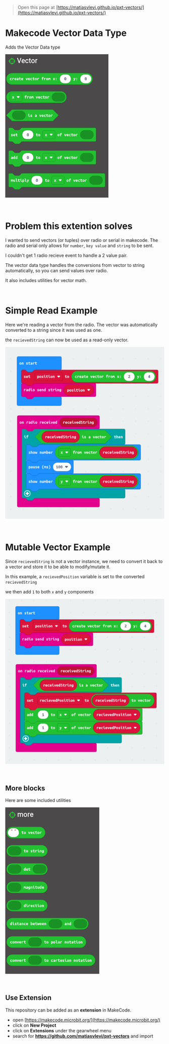 > Open this page at [https://matiasvlevi.github.io/pxt-vectors/](https://matiasvlevi.github.io/pxt-vectors/)

# Makecode Vector Data Type

Adds the Vector Data type

![main](./assets/main_blocks.png)

<br/>

# Problem this extention solves

I wanted to send vectors (or tuples) over radio or serial in makecode.
The radio and serial only allows for `number`, `key value` and `string` to be sent.

I couldn't get 1 radio recieve event to handle a 2 value pair.

The vector data type handles the conversions from vector to string automatically, so you can send values over radio.

It also includes utilities for vector math.

<br/>

# Simple Read Example

Here we're reading a vector from the radio. The vector was automatically converted to a string since it was used as one.

the `recievedString` can now be used as a read-only vector.

![example](./assets/example.png)

<br/>

# Mutable Vector Example

Since `recievedString` is not a vector instance, we need to convert it back to a vector and store it to be able to modify/mutate it.

In this example, a `recievedPosition` variable is set to the converted `recievedString`

we then add `1` to both `x` and `y` components

![mutable](./assets/mutable.png)

<br/>

## More blocks

Here are some included utilities

![more](./assets/more.png)

<br/>

## Use Extension

This repository can be added as an **extension** in MakeCode.

- open [https://makecode.microbit.org/](https://makecode.microbit.org/)
- click on **New Project**
- click on **Extensions** under the gearwheel menu
- search for **https://github.com/matiasvlevi/pxt-vectors** and import
